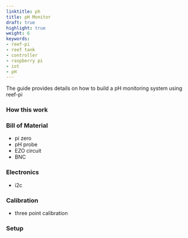 ```yaml
---
linktitle: ph
title: pH Monitor
draft: true
highlight: true
weight: 6
keywords:
- reef-pi
- reef tank
- controller
- raspberry pi
- iot
- pH
---
```


The guide provides details on how to build a pH monitoring system using reef-pi

### How this work

### Bill of Material

- pi zero
- pH probe
- EZO circuit
- BNC 


### Electronics

- i2c

### Calibration

- three point calibration

### Setup
